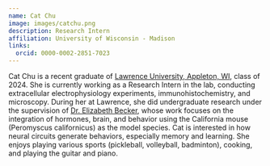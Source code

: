 ```yaml
---
name: Cat Chu
image: images/catchu.png
description: Research Intern
affiliation: University of Wisconsin - Madison
links:
  orcid: 0000-0002-2851-7023
--- 
```

Cat Chu is a recent graduate of [Lawrence University, Appleton, WI](https://www.lawrence.edu/), class of 2024. She is currently working as a Research Intern in the lab, conducting extracellular electrophysiology experiments, immunohistochemistry, and microscopy. During her at Lawrence, she did undergraduate research under the supervision of [Dr. Elizabeth Becker](https://beckerneurolab.wixsite.com/research), whose work focuses on the integration of hormones, brain, and behavior using the California mouse (Peromyscus californicus) as the model species. Cat is interested in how neural circuits generate behaviors, especially memory and learning. She enjoys playing various sports (pickleball, volleyball, badminton), cooking, and playing the guitar and piano.
